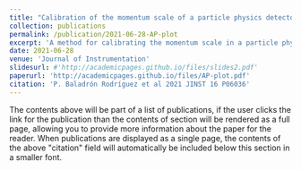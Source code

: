 ```yaml
---
title: "Calibration of the momentum scale of a particle physics detector using the Armenteros-Podolanski plot"
collection: publications
permalink: /publication/2021-06-28-AP-plot
excerpt: 'A method for calibrating the momentum scale in a particle physics detector is described. The method relies on the determination of the masses of the final state particles in two-body decays of neutral particles, which can then be used to obtain corrections in the momentum scale. A modified version of the Armenteros-Podolanski plot and the KS0 → π+ π- decay is used as a proof of principle for this method. A precision at the 10-6–10-8 level is achieved in simplified simulations.'
date: 2021-06-28
venue: 'Journal of Instrumentation'
slidesurl: #'http://academicpages.github.io/files/slides2.pdf'
paperurl: 'http://academicpages.github.io/files/AP-plot.pdf'
citation: 'P. Baladrón Rodríguez et al 2021 JINST 16 P06036'
---
```


The contents above will be part of a list of publications, if the user clicks the link for the publication than the contents of section will be rendered as a full page, allowing you to provide more information about the paper for the reader. When publications are displayed as a single page, the contents of the above "citation" field will automatically be included below this section in a smaller font.